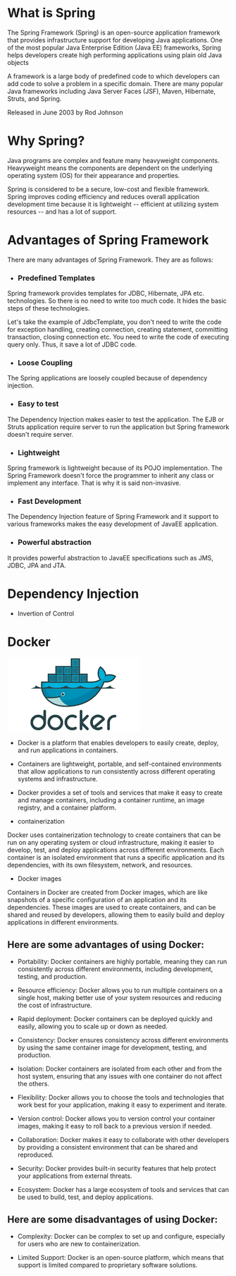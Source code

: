 # What is Spring 
The Spring Framework (Spring) is an open-source application framework that provides infrastructure support for developing Java applications. One of the most popular Java Enterprise Edition (Java EE) frameworks, Spring helps developers create high performing applications using plain old Java objects 

A framework is a large body of predefined code to which developers can add code to solve a problem in a specific domain. There are many popular Java frameworks including Java Server Faces (JSF), Maven, Hibernate, Struts, and Spring.

Released in June 2003 by Rod Johnson


# Why Spring?

Java programs are complex and feature many heavyweight components. Heavyweight means the components are dependent on the underlying operating system (OS) for their appearance and properties.

Spring is considered to be a secure, low-cost and flexible framework. Spring improves coding efficiency and reduces overall application development time because it is lightweight -- efficient at utilizing system resources -- and has a lot of support.

# Advantages of Spring Framework
There are many advantages of Spring Framework. They are as follows:

+ ### Predefined Templates
Spring framework provides templates for JDBC, Hibernate, JPA etc. technologies. So there is no need to write too much code. It hides the basic steps of these technologies.

Let's take the example of JdbcTemplate, you don't need to write the code for exception handling, creating connection, creating statement, committing transaction, closing connection etc. You need to write the code of executing query only. Thus, it save a lot of JDBC code.

+ ###  Loose Coupling
The Spring applications are loosely coupled because of dependency injection.

+ ### Easy to test
The Dependency Injection makes easier to test the application. The EJB or Struts application require server to run the application but Spring framework doesn't require server.

+ ### Lightweight
Spring framework is lightweight because of its POJO implementation. The Spring Framework doesn't force the programmer to inherit any class or implement any interface. That is why it is said non-invasive.

+ ### Fast Development
The Dependency Injection feature of Spring Framework and it support to various frameworks makes the easy development of JavaEE application.

+ ### Powerful abstraction
It provides powerful abstraction to JavaEE specifications such as JMS, JDBC, JPA and JTA.

# Dependency Injection

+ Invertion of Control



# Docker
![bg width:1000px](download.png)  

- Docker is a platform that enables developers to easily create, deploy, and run applications in containers.

- Containers are lightweight, portable, and self-contained environments that allow applications to run consistently across different operating systems and infrastructure.

- Docker provides a set of tools and services that make it easy to create and manage containers, including a container runtime, an image registry, and a container platform.



- containerization 

Docker uses containerization technology to create containers that can be run on any operating system or cloud infrastructure, making it easier to develop, test, and deploy applications across different environments. Each container is an isolated environment that runs a specific application and its dependencies, with its own filesystem, network, and resources.

- Docker images

Containers in Docker are created from Docker images, which are like snapshots of a specific configuration of an application and its dependencies. These images are used to create containers, and can be shared and reused by developers, allowing them to easily build and deploy applications in different environments. 


## Here are some advantages of using Docker:

- Portability: Docker containers are highly portable, meaning they can run consistently across different environments, including development, testing, and production.

- Resource efficiency: Docker allows you to run multiple containers on a single host, making better use of your system resources and reducing the cost of infrastructure.

- Rapid deployment: Docker containers can be deployed quickly and easily, allowing you to scale up or down as needed.

- Consistency: Docker ensures consistency across different environments by using the same container image for development, testing, and production.

- Isolation: Docker containers are isolated from each other and from the host system, ensuring that any issues with one container do not affect the others.

- Flexibility: Docker allows you to choose the tools and technologies that work best for your application, making it easy to experiment and iterate.

- Version control: Docker allows you to version control your container images, making it easy to roll back to a previous version if needed.

- Collaboration: Docker makes it easy to collaborate with other developers by providing a consistent environment that can be shared and reproduced.

- Security: Docker provides built-in security features that help protect your applications from external threats.

- Ecosystem: Docker has a large ecosystem of tools and services that can be used to build, test, and deploy applications.

## Here are some disadvantages of using Docker:

- Complexity: Docker can be complex to set up and configure, especially for users who are new to containerization.

- Limited Support: Docker is an open-source platform, which means that support is limited compared to proprietary software solutions.



